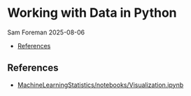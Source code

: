 # Working with Data in Python
Sam Foreman
2025-08-06

<link rel="preconnect" href="https://fonts.googleapis.com">

- [References](#references)

## References

- [MachineLearningStatistics/notebooks/Visualization.ipynb](https://github.com/dkirkby/MachineLearningStatistics/blob/3aa7385e1fd0b1572013bdf1f1c823806b744b2d/notebooks/Visualization.ipynb)
